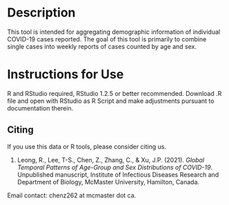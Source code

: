 # Description

This tool is intended for aggregating demographic information of individual COVID-19 cases reported. The goal of this tool is primarily to combine single cases into weekly reports of cases counted by age and sex. 

# Instructions for Use

R and RStudio required, RStudio 1.2.5 or better recommended. Download .R file and open with RStudio as R Script and make adjustments pursuant to documentation therein.

## Citing
If you use this data or R tools, please consider citing us.

1. Leong, R., Lee, T-S., Chen, Z., Zhang, C., & Xu, J.P. (2021). _Global Temporal Patterns of Age-Group and Sex Distributions of COVID-19_. Unpublished manuscript, Institute of Infectious Diseases Research and Department of Biology, McMaster University, Hamilton, Canada.

Email contact: chenz262 at mcmaster dot ca.


